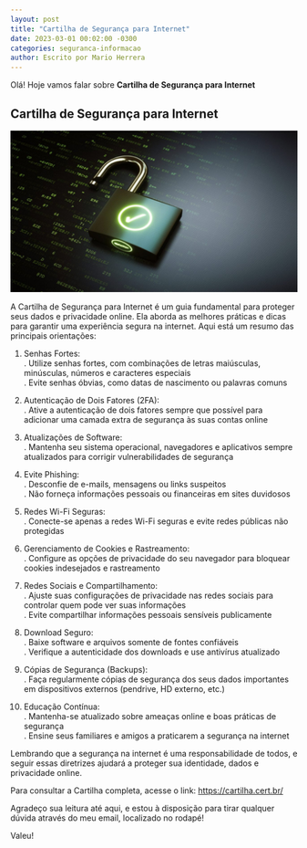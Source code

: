 ```yaml
---
layout: post
title: "Cartilha de Segurança para Internet"
date: 2023-03-01 00:02:00 -0300
categories: seguranca-informacao
author: Escrito por Mario Herrera
---
```


Olá! Hoje vamos falar sobre **Cartilha de Segurança para Internet**

## Cartilha de Segurança para Internet


![](https://github.com/mariopuebla17/blog/blob/main/_images/202303/si1.jpg?raw=true)

A Cartilha de Segurança para Internet é um guia fundamental para proteger seus dados e privacidade online. Ela aborda as melhores práticas e dicas para garantir uma experiência segura na internet. Aqui está um resumo das principais orientações:

1. Senhas Fortes:  
. Utilize senhas fortes, com combinações de letras maiúsculas, minúsculas, números e caracteres especiais  
. Evite senhas óbvias, como datas de nascimento ou palavras comuns

2. Autenticação de Dois Fatores (2FA):  
. Ative a autenticação de dois fatores sempre que possível para adicionar uma camada extra de segurança às suas contas online

3. Atualizações de Software:  
. Mantenha seu sistema operacional, navegadores e aplicativos sempre atualizados para corrigir vulnerabilidades de segurança

4. Evite Phishing:  
. Desconfie de e-mails, mensagens ou links suspeitos  
. Não forneça informações pessoais ou financeiras em sites duvidosos

5. Redes Wi-Fi Seguras:  
. Conecte-se apenas a redes Wi-Fi seguras e evite redes públicas não protegidas

6. Gerenciamento de Cookies e Rastreamento:  
. Configure as opções de privacidade do seu navegador para bloquear cookies indesejados e rastreamento

7. Redes Sociais e Compartilhamento:  
. Ajuste suas configurações de privacidade nas redes sociais para controlar quem pode ver suas informações  
. Evite compartilhar informações pessoais sensíveis publicamente

8. Download Seguro:  
. Baixe software e arquivos somente de fontes confiáveis  
. Verifique a autenticidade dos downloads e use antivírus atualizado

9. Cópias de Segurança (Backups):  
. Faça regularmente cópias de segurança dos seus dados importantes em dispositivos externos (pendrive, HD externo, etc.)

10. Educação Contínua:  
. Mantenha-se atualizado sobre ameaças online e boas práticas de segurança  
. Ensine seus familiares e amigos a praticarem a segurança na internet


Lembrando que a segurança na internet é uma responsabilidade de todos, e seguir essas diretrizes ajudará a proteger sua identidade, dados e privacidade online.

Para consultar a Cartilha completa, acesse o link:
https://cartilha.cert.br/  


Agradeço sua leitura até aqui, e estou à disposição para tirar qualquer dúvida através do meu email, localizado no rodapé!

Valeu!